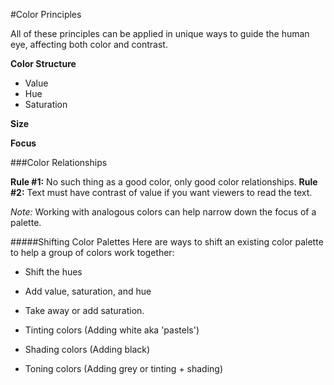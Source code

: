 #Color Principles

All of these principles can be applied in unique ways to guide the human eye,
affecting both color and contrast.

**Color Structure**
  - Value
  - Hue
  - Saturation

**Size**

**Focus**

###Color Relationships

**Rule #1:** No such thing as a good color, only good color relationships.
**Rule #2:** Text must have contrast of value if you want viewers to read the text.

_Note:_ Working with analogous colors can help narrow down the focus of a palette.

#####Shifting Color Palettes
Here are ways to shift an existing color palette to help a group of colors
work together:

- Shift the hues

- Add value, saturation, and hue

- Take away or add saturation.

- Tinting colors (Adding white aka 'pastels')

- Shading colors (Adding black)

- Toning colors (Adding grey or tinting + shading)
